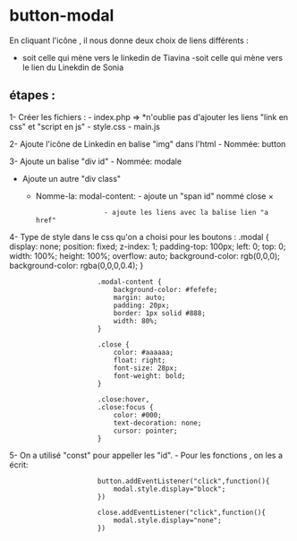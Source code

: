 # button-modal
En cliquant l'icône , il nous donne deux choix de liens différents :
- soit celle qui mène vers le linkedin de Tiavina 
-soit celle qui mène vers le lien du Linekdin de Sonia 

## étapes : 
1- Créer les fichiers : 
                        - index.php => *n'oublie pas d'ajouter les liens "link en css" et "script en js" 
                        - style.css
                        - main.js
                        
2- Ajoute l'icône de Linkedin en balise "img" dans l'html
      - Nommée: button
     
3- Ajoute un balise "div id"
      - Nommée: modale
      
 - Ajoute un autre "div class" 
      - Nomme-la: modal-content:
                             - ajoute un "span id" nommé close <span id="close" class="close">&times;</span> 
                             
                             - ajoute les liens avec la balise lien "a href"
                              
4- Type de style dans le css qu'on a choisi pour les boutons :
                          .modal {
                            display: none;
                            position: fixed;
                            z-index: 1; 
                            padding-top: 100px; 
                            left: 0;
                            top: 0;
                            width: 100%;
                            height: 100%;
                            overflow: auto;
                            background-color: rgb(0,0,0);
                            background-color: rgba(0,0,0,0.4); 
                          }

                          .modal-content {
                              background-color: #fefefe;
                              margin: auto;
                              padding: 20px;
                              border: 1px solid #888;
                              width: 80%;
                          }

                          .close {
                              color: #aaaaaa;
                              float: right;
                              font-size: 28px;
                              font-weight: bold;
                          }

                          .close:hover,
                          .close:focus {
                              color: #000;
                              text-decoration: none;
                              cursor: pointer;
                          }   

5- On a utilisé "const" pour appeller les "id".
    - Pour les fonctions , on les a écrit: 

                          button.addEventListener("click",function(){
                              modal.style.display="block";
                          })

                          close.addEventListener("click",function(){
                              modal.style.display="none";
                          })

                              

